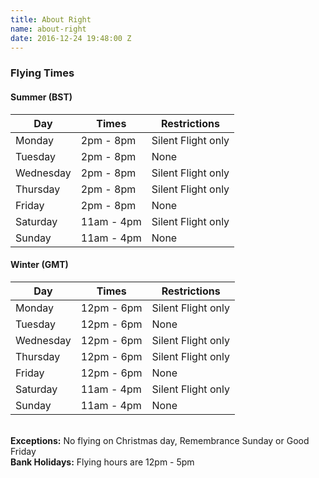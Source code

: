 ```yaml
---
title: About Right
name: about-right
date: 2016-12-24 19:48:00 Z
---
```


<h3>Flying Times</h3>

<h4>Summer (BST)</h4>
<table class="table table-striped">
    <thead>
    <tr>
        <th>Day</th>
        <th>Times</th>
        <th>Restrictions</th>
    </tr>
    </thead>
    <tbody>
    <tr>
        <td>Monday</td>
        <td>2pm - 8pm</td>
        <td>Silent Flight only</td>
    </tr>
    <tr>
        <td>Tuesday</td>
        <td>2pm - 8pm</td>
        <td>None</td>
    </tr>
    <tr>
        <td>Wednesday</td>
        <td>2pm - 8pm</td>
        <td>Silent Flight only</td>
    </tr>
    <tr>
        <td>Thursday</td>
        <td>2pm - 8pm</td>
        <td>Silent Flight only</td>
    </tr>
    <tr>
        <td>Friday</td>
        <td>2pm - 8pm</td>
        <td>None</td>
    </tr>
    <tr>
        <td>Saturday</td>
        <td>11am - 4pm</td>
        <td>Silent Flight only</td>
    </tr>
    <tr>
        <td>Sunday</td>
        <td>11am - 4pm</td>
        <td>None</td>
    </tr>
    </tbody>
</table>


<h4>Winter (GMT)</h4>
<table class="table table-striped">
    <thead>
    <tr>
        <th>Day</th>
        <th>Times</th>
        <th>Restrictions</th>
    </tr>
    </thead>
    <tbody>
    <tr>
        <td>Monday</td>
        <td>12pm - 6pm</td>
        <td>Silent Flight only</td>
    </tr>
    <tr>
        <td>Tuesday</td>
        <td>12pm - 6pm</td>
        <td>None</td>
    </tr>
    <tr>
        <td>Wednesday</td>
        <td>12pm - 6pm</td>
        <td>Silent Flight only</td>
    </tr>
    <tr>
        <td>Thursday</td>
        <td>12pm - 6pm</td>
        <td>Silent Flight only</td>
    </tr>
    <tr>
        <td>Friday</td>
        <td>12pm - 6pm</td>
        <td>None</td>
    </tr>
    <tr>
        <td>Saturday</td>
        <td>11am - 4pm</td>
        <td>Silent Flight only</td>
    </tr>
    <tr>
        <td>Sunday</td>
        <td>11am - 4pm</td>
        <td>None</td>
    </tr>
    </tbody>
</table>

<br><b>Exceptions:</b> No flying on Christmas day, Remembrance Sunday or Good Friday <br>
<b>Bank Holidays:</b> Flying hours are 12pm - 5pm